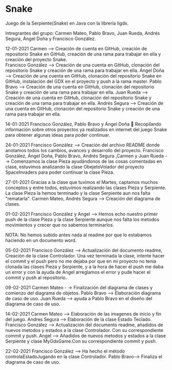# Snake

Juego de la Serpiente(Snake) en Java con la librería ligdx.

Intregrantes del grupo: Carmen Mateo, Pablo Bravo, Juan Rueda, Andrés Segura, Ángel Doña y Francisco González.

12-01-2021
Carmen --> Creación de cuenta en GitHub, creación de repositorio Snake en GitHub, creación de una rama para trabajar en ella y creación del proyecto Snake.     
Francisco González --> Creación de una cuenta en GitHub, clonación del repositorio Snake y creación de una rama para trabajar en ella.
Ángel Doña --> Creación de una cuenta en GitHub, clonación del repositorio Snake en GitHub, instalación del GDX en el proyecto y push a la rama master.
Pablo Bravo -->  Creación de una cuenta en GitHub, clonación del repositorio Snake y creación de una rama para trabajar en ella.
Juan Rueda --> Creación de una cuenta en GitHub, clonación del repositorio Snake y creación de una rama para trabajar en ella.
Andrés Segura --> Creación de una cuenta en GitHub, clonación del repositorio Snake y creación de una rama para trabajar en ella.


14-01-2021
Francisco González, Pablo Bravo y Ángel Doña  Recopilando información sobre otros proyectos ya realizados en internet del juego Snake para obtener algunas ideas para poder continuar.


24-01-2021
Francisco González --> Creación del archivo README donde anotamos todos los cambios, avances y desarrollo del proyecto.
Francisco González, Ángel Doña, Pablo Bravo, Andrés Segura ,Carmen y Juan Rueda --> Comenzamos la clase Pieza ayudándonos de las cosas comentadas en clase, estuvimos analizando la clase ObejetoVolador del proyecto SpaceInvaders para poder continuar la clase Pieza.


27-01-2021
Gracias a la clase que tuvimos el Martes, captamos muchos conceptos y entre todos, estuvimos realizando las clases Pieza y Serpiente. La clase Pieza la hemos terminado y la clase Serpiente aun nos falta "rematarla".
Carmen Mateo, Andrés Segura --> Creación del diagrama de clases.


01-02-2021
Francisco González y Angel --> Hemos echo nuestro primer push de la clase Pieza y la clase Serpiente aunque nos falta los metodos movimientos y crecer que no sabemos terminarlos.

NOTA: No hemos subido antes nada al readme por que lo estabamos haciendo en un documento word.


05-02-2021
Francisco González --> Actualización del documento readme, Creación de la clase Controlador. Una vez terminada la clase, intente hacer el commit y el push pero no me dejaba por que en mi proyecto no tenia clonada las clases Pieza y Serpiente, y a la hora de hacer el push me daba un error y con la ayuda de Angel arreglamos el error y pude hacer el commit y push al repositorio.

09-02-2021
Carmen Mateo - -> Finalización del diagrama de clases y comienzo del diagrama de objetos.
Pablo Bravo --> Elaboración diagrama de caso de uso.
Juan Rueda --> ayuda a Pablo Bravo en el diseño del diagrama de caso de uso.


14-02-2021
Carmen Mateo --> Elaboración de las imagenes de inicio y fin del juego.
Andres Segura --> Elaboración de la clase Estado Teclado.
Francisco González --> Actualización del documento readme, añadidos de nuevos metodos y estados a la clase Controlador. Con su correspondiente commit y push.
Angel --> Añadidos de nuevos metodos y estados a la clase Serpiente y clase MyGdxGame.Con su correspondiente commit y push.


22-02-2021
Francisco González --> Ha hecho el método controlaEstadoJugando en la clase Controlador. 
Pablo Bravo--> Finaliza el diagrama de caso de uso.


